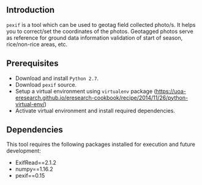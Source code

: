 ## Introduction

`pexif` is a tool which can be used to geotag field collected photo/s. It helps you to correct/set the coordinates of the photos.
Geotagged photos serve as reference for ground data information validation of start of season, rice/non-rice areas, etc.

## Prerequisites
* Download and install `Python 2.7`. 
* Download `pexif` source.
* Setup a virtual environment using `virtualenv` package (https://uoa-eresearch.github.io/eresearch-cookbook/recipe/2014/11/26/python-virtual-env/)
* Activate virtual environment and install required dependencies.

## Dependencies
This tool requires the following packages installed for execution and future development: 
* ExifRead==2.1.2
* numpy==1.16.2
* pexif==0.15
